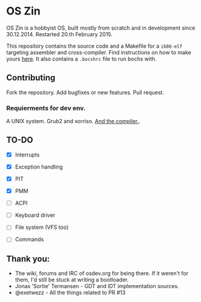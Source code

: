 # OS Zin
OS Zin is a hobbyist OS, built mostly from scratch and in development since 30.12.2014. Restarted 20.th February 2015.

This repository contains the source code and a Makefile for a ```i686-elf``` targeting assembler and cross-compiler. Find instructions on how to make yours [here](http://wiki.osdev.org/GCC_Cross-Compiler). It also contains a ```.bocshrc``` file to run bochs with.

## Contributing

Fork the repository.
Add bugfixes or new features.
Pull request.

### Requierments for dev env.

A UNIX system. Grub2 and xorriso. [And the compiler.](http://wiki.osdev.org/GCC_Cross-Compiler).

## TO-DO
- [X] Interrupts
- [X] Exception handling
- [X] PIT
- [x] PMM
- [ ] ACPI
- [ ] Keyboard driver
- [ ] File system (VFS too)
- [ ] Commands



## Thank you:
* The wiki, forums and IRC of osdev.org for being there. If it weren't for them, I'd still be stuck at writing a bootloader.
* Jonas 'Sortie' Termansen - GDT and IDT implementation sources.
* @exetwezz - All the things related to PR #13
